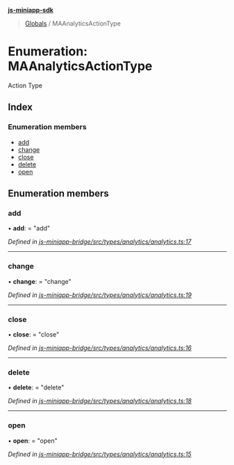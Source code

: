 **[js-miniapp-sdk](../README.md)**

> [Globals](../README.md) / MAAnalyticsActionType

# Enumeration: MAAnalyticsActionType

Action Type

## Index

### Enumeration members

* [add](maanalyticsactiontype.md#add)
* [change](maanalyticsactiontype.md#change)
* [close](maanalyticsactiontype.md#close)
* [delete](maanalyticsactiontype.md#delete)
* [open](maanalyticsactiontype.md#open)

## Enumeration members

### add

•  **add**:  = "add"

*Defined in [js-miniapp-bridge/src/types/analytics/analytics.ts:17](https://github.com/rakutentech/js-miniapp/blob/4741025/js-miniapp-bridge/src/types/analytics/analytics.ts#L17)*

___

### change

•  **change**:  = "change"

*Defined in [js-miniapp-bridge/src/types/analytics/analytics.ts:19](https://github.com/rakutentech/js-miniapp/blob/4741025/js-miniapp-bridge/src/types/analytics/analytics.ts#L19)*

___

### close

•  **close**:  = "close"

*Defined in [js-miniapp-bridge/src/types/analytics/analytics.ts:16](https://github.com/rakutentech/js-miniapp/blob/4741025/js-miniapp-bridge/src/types/analytics/analytics.ts#L16)*

___

### delete

•  **delete**:  = "delete"

*Defined in [js-miniapp-bridge/src/types/analytics/analytics.ts:18](https://github.com/rakutentech/js-miniapp/blob/4741025/js-miniapp-bridge/src/types/analytics/analytics.ts#L18)*

___

### open

•  **open**:  = "open"

*Defined in [js-miniapp-bridge/src/types/analytics/analytics.ts:15](https://github.com/rakutentech/js-miniapp/blob/4741025/js-miniapp-bridge/src/types/analytics/analytics.ts#L15)*

